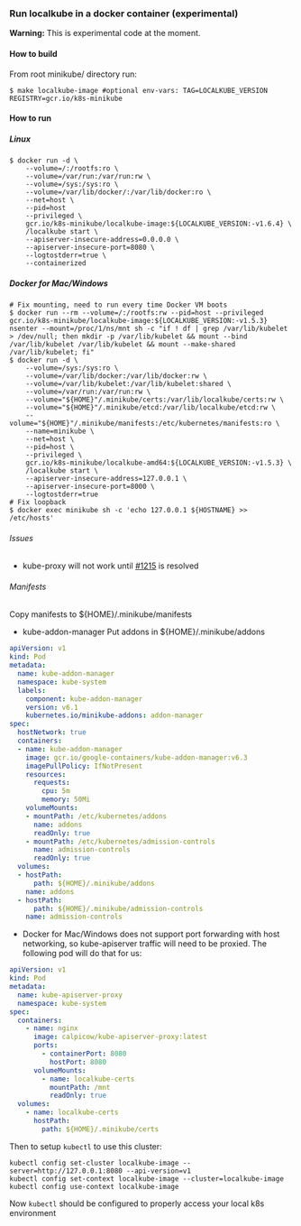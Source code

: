 ### Run localkube in a docker container (experimental)

**Warning:** This is experimental code at the moment.

#### How to build
From root minikube/ directory run:
```console
$ make localkube-image #optional env-vars: TAG=LOCALKUBE_VERSION REGISTRY=gcr.io/k8s-minikube
```

#### How to run

##### Linux
```console
$ docker run -d \
    --volume=/:/rootfs:ro \
    --volume=/var/run:/var/run:rw \
    --volume=/sys:/sys:ro \
    --volume=/var/lib/docker/:/var/lib/docker:ro \
    --net=host \
    --pid=host
    --privileged \
    gcr.io/k8s-minikube/localkube-image:${LOCALKUBE_VERSION:-v1.6.4} \
    /localkube start \
    --apiserver-insecure-address=0.0.0.0 \
    --apiserver-insecure-port=8080 \
    --logtostderr=true \
    --containerized
```

##### Docker for Mac/Windows
```console
# Fix mounting, need to run every time Docker VM boots
$ docker run --rm --volume=/:/rootfs:rw --pid=host --privileged gcr.io/k8s-minikube/localkube-image:${LOCALKUBE_VERSION:-v1.5.3} nsenter --mount=/proc/1/ns/mnt sh -c "if ! df | grep /var/lib/kubelet > /dev/null; then mkdir -p /var/lib/kubelet && mount --bind /var/lib/kubelet /var/lib/kubelet && mount --make-shared /var/lib/kubelet; fi"
$ docker run -d \
    --volume=/sys:/sys:ro \
    --volume=/var/lib/docker:/var/lib/docker:rw \
    --volume=/var/lib/kubelet:/var/lib/kubelet:shared \
    --volume=/var/run:/var/run:rw \
    --volume="${HOME}"/.minikube/certs:/var/lib/localkube/certs:rw \
    --volume="${HOME}"/.minikube/etcd:/var/lib/localkube/etcd:rw \
    --volume="${HOME}"/.minikube/manifests:/etc/kubernetes/manifests:ro \
    --name=minikube \
    --net=host \
    --pid=host \
    --privileged \
    gcr.io/k8s-minikube/localkube-amd64:${LOCALKUBE_VERSION:-v1.5.3} \
    /localkube start \
    --apiserver-insecure-address=127.0.0.1 \
    --apiserver-insecure-port=8000 \
    --logtostderr=true
# Fix loopback
$ docker exec minikube sh -c 'echo 127.0.0.1 ${HOSTNAME} >> /etc/hosts'
```

###### Issues
* kube-proxy will not work until [#1215](https://github.com/kubernetes/minikube/issues/1215) is resolved

###### Manifests
Copy manifests to ${HOME}/.minikube/manifests
* kube-addon-manager
Put addons in ${HOME}/.minikube/addons
```yaml
apiVersion: v1
kind: Pod
metadata:
  name: kube-addon-manager
  namespace: kube-system
  labels:
    component: kube-addon-manager
    version: v6.1
    kubernetes.io/minikube-addons: addon-manager
spec:
  hostNetwork: true
  containers:
  - name: kube-addon-manager
    image: gcr.io/google-containers/kube-addon-manager:v6.3
    imagePullPolicy: IfNotPresent
    resources:
      requests:
        cpu: 5m
        memory: 50Mi
    volumeMounts:
    - mountPath: /etc/kubernetes/addons
      name: addons
      readOnly: true
    - mountPath: /etc/kubernetes/admission-controls
      name: admission-controls
      readOnly: true
  volumes:
  - hostPath:
      path: ${HOME}/.minikube/addons
    name: addons
  - hostPath:
      path: ${HOME}/.minikube/admission-controls
    name: admission-controls
```

* Docker for Mac/Windows does not support port forwarding with host networking, so kube-apiserver traffic will need to be proxied. The following pod will do that for us:
```yaml
apiVersion: v1
kind: Pod
metadata:
  name: kube-apiserver-proxy
  namespace: kube-system
spec:
  containers:
    - name: nginx
      image: calpicow/kube-apiserver-proxy:latest
      ports:
        - containerPort: 8080
          hostPort: 8080
      volumeMounts:
        - name: localkube-certs
          mountPath: /mnt
          readOnly: true
  volumes:
    - name: localkube-certs
      hostPath:
        path: ${HOME}/.minikube/certs
```

Then to setup `kubectl` to use this cluster:
```console
kubectl config set-cluster localkube-image --server=http://127.0.0.1:8080 --api-version=v1
kubectl config set-context localkube-image --cluster=localkube-image
kubectl config use-context localkube-image
```
Now `kubectl` should be configured to properly access your local k8s environment
